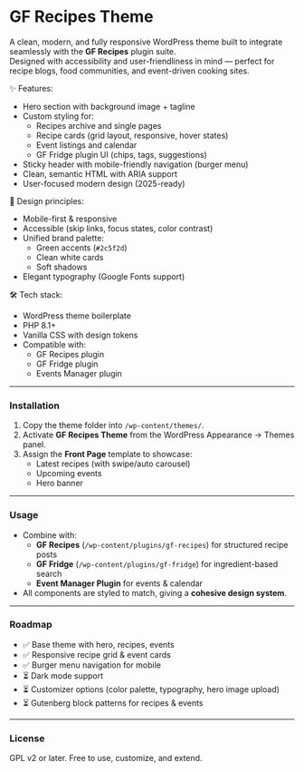 # GF Recipes Theme

A clean, modern, and fully responsive WordPress theme built to integrate seamlessly with the **GF Recipes** plugin suite.  
Designed with accessibility and user-friendliness in mind — perfect for recipe blogs, food communities, and event-driven cooking sites.

✨ Features:
- Hero section with background image + tagline
- Custom styling for:
  - Recipes archive and single pages
  - Recipe cards (grid layout, responsive, hover states)
  - Event listings and calendar
  - GF Fridge plugin UI (chips, tags, suggestions)
- Sticky header with mobile-friendly navigation (burger menu)
- Clean, semantic HTML with ARIA support
- User-focused modern design (2025-ready)

🎨 Design principles:
- Mobile-first & responsive
- Accessible (skip links, focus states, color contrast)
- Unified brand palette:
  - Green accents (`#2c5f2d`)
  - Clean white cards
  - Soft shadows
- Elegant typography (Google Fonts support)

🛠 Tech stack:
- WordPress theme boilerplate
- PHP 8.1+
- Vanilla CSS with design tokens
- Compatible with:
  - GF Recipes plugin
  - GF Fridge plugin
  - Events Manager plugin

---

### Installation
1. Copy the theme folder into `/wp-content/themes/`.
2. Activate **GF Recipes Theme** from the WordPress Appearance → Themes panel.
3. Assign the **Front Page** template to showcase:
   - Latest recipes (with swipe/auto carousel)
   - Upcoming events
   - Hero banner

---

### Usage
- Combine with:
  - **GF Recipes** (`/wp-content/plugins/gf-recipes`) for structured recipe posts
  - **GF Fridge** (`/wp-content/plugins/gf-fridge`) for ingredient-based search
  - **Event Manager Plugin** for events & calendar  
- All components are styled to match, giving a **cohesive design system**.

---

### Roadmap
- ✅ Base theme with hero, recipes, events
- ✅ Responsive recipe grid & event cards
- ✅ Burger menu navigation for mobile
- ⏳ Dark mode support
- ⏳ Customizer options (color palette, typography, hero image upload)
- ⏳ Gutenberg block patterns for recipes & events

---

### License
GPL v2 or later. Free to use, customize, and extend.
